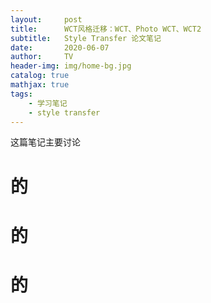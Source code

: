 ```yaml
---
layout:     post
title:      WCT风格迁移：WCT、Photo WCT、WCT2
subtitle:   Style Transfer 论文笔记
date:       2020-06-07
author:     TV
header-img: img/home-bg.jpg
catalog: true
mathjax: true
tags:
    - 学习笔记
    - style transfer
---
```


这篇笔记主要讨论

# 的

# 的

# 的